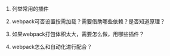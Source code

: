 1. 列举常用的插件

2. webpack可否设置按需加载？需要借助哪些依赖？是否知道原理？

3. 如果webpack打包体积太大，需要怎么做，用哪些插件？

4. webpack怎么和自动化进行配合？
